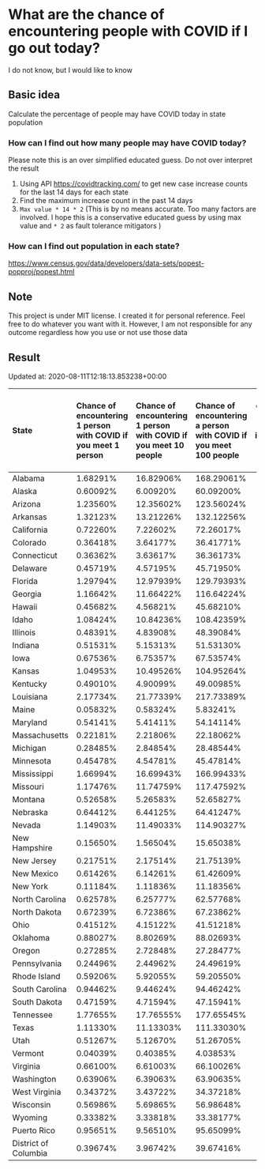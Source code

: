 # What are the chance of encountering people with COVID if I go out today?
I do not know, but I would like to know

## Basic idea
Calculate the percentage of people may have COVID today in state population

### How can I find out how many people may have COVID today?
Please note this is an over simplified educated guess. Do not over interpret the result 
1. Using API https://covidtracking.com/ to get new case increase counts for the last 14 days for each state
2. Find the maximum increase count in the past 14 days
3. `Max value * 14 * 2` (This is by no means accurate. Too many factors are involved. I hope this is a conservative educated guess by using max value and `* 2` as fault tolerance mitigators ) 

### How can I find out population in each state?
https://www.census.gov/data/developers/data-sets/popest-popproj/popest.html

## Note
This project is under MIT license. I created it for personal reference. Feel free to do whatever you want with it. However, I am not responsible for any outcome regardless how you use or not use those data 

## Result

 Updated at: 2020-08-11T12:18:13.853238+00:00

| State                | Chance of encountering 1 person with COVID if you meet 1 person   | Chance of encountering 1 person with COVID if you meet 10 people   | Chance of encountering a person with COVID if you meet 100 people   |   Max count of new case increase in the past 14 days |   Estimated people count with COVID |
|:---------------------|:------------------------------------------------------------------|:-------------------------------------------------------------------|:--------------------------------------------------------------------|-----------------------------------------------------:|------------------------------------:|
| Alabama              | 1.68291%                                                          | 16.82906%                                                          | 168.29061%                                                          |                                                 2947 |                               82516 |
| Alaska               | 0.60092%                                                          | 6.00920%                                                           | 60.09200%                                                           |                                                  157 |                                4396 |
| Arizona              | 1.23560%                                                          | 12.35602%                                                          | 123.56024%                                                          |                                                 3212 |                               89936 |
| Arkansas             | 1.32123%                                                          | 13.21226%                                                          | 132.12256%                                                          |                                                 1424 |                               39872 |
| California           | 0.72260%                                                          | 7.22602%                                                           | 72.26017%                                                           |                                                10197 |                              285516 |
| Colorado             | 0.36418%                                                          | 3.64177%                                                           | 36.41771%                                                           |                                                  749 |                               20972 |
| Connecticut          | 0.36362%                                                          | 3.63617%                                                           | 36.36173%                                                           |                                                  463 |                               12964 |
| Delaware             | 0.45719%                                                          | 4.57195%                                                           | 45.71950%                                                           |                                                  159 |                                4452 |
| Florida              | 1.29794%                                                          | 12.97939%                                                          | 129.79393%                                                          |                                                 9956 |                              278768 |
| Georgia              | 1.16642%                                                          | 11.66422%                                                          | 116.64224%                                                          |                                                 4423 |                              123844 |
| Hawaii               | 0.45682%                                                          | 4.56821%                                                           | 45.68210%                                                           |                                                  231 |                                6468 |
| Idaho                | 1.08424%                                                          | 10.84236%                                                          | 108.42359%                                                          |                                                  692 |                               19376 |
| Illinois             | 0.48391%                                                          | 4.83908%                                                           | 48.39084%                                                           |                                                 2190 |                               61320 |
| Indiana              | 0.51531%                                                          | 5.15313%                                                           | 51.53130%                                                           |                                                 1239 |                               34692 |
| Iowa                 | 0.67536%                                                          | 6.75357%                                                           | 67.53574%                                                           |                                                  761 |                               21308 |
| Kansas               | 1.04953%                                                          | 10.49526%                                                          | 104.95264%                                                          |                                                 1092 |                               30576 |
| Kentucky             | 0.49010%                                                          | 4.90099%                                                           | 49.00985%                                                           |                                                  782 |                               21896 |
| Louisiana            | 2.17734%                                                          | 21.77339%                                                          | 217.73389%                                                          |                                                 3615 |                              101220 |
| Maine                | 0.05832%                                                          | 0.58324%                                                           | 5.83241%                                                            |                                                   28 |                                 784 |
| Maryland             | 0.54141%                                                          | 5.41411%                                                           | 54.14114%                                                           |                                                 1169 |                               32732 |
| Massachusetts        | 0.22181%                                                          | 2.21806%                                                           | 22.18062%                                                           |                                                  546 |                               15288 |
| Michigan             | 0.28485%                                                          | 2.84854%                                                           | 28.48544%                                                           |                                                 1016 |                               28448 |
| Minnesota            | 0.45478%                                                          | 4.54781%                                                           | 45.47814%                                                           |                                                  916 |                               25648 |
| Mississippi          | 1.66994%                                                          | 16.69943%                                                          | 166.99433%                                                          |                                                 1775 |                               49700 |
| Missouri             | 1.17476%                                                          | 11.74759%                                                          | 117.47592%                                                          |                                                 2575 |                               72100 |
| Montana              | 0.52658%                                                          | 5.26583%                                                           | 52.65827%                                                           |                                                  201 |                                5628 |
| Nebraska             | 0.64412%                                                          | 6.44125%                                                           | 64.41247%                                                           |                                                  445 |                               12460 |
| Nevada               | 1.14903%                                                          | 11.49033%                                                          | 114.90327%                                                          |                                                 1264 |                               35392 |
| New Hampshire        | 0.15650%                                                          | 1.56504%                                                           | 15.65038%                                                           |                                                   76 |                                2128 |
| New Jersey           | 0.21751%                                                          | 2.17514%                                                           | 21.75139%                                                           |                                                  690 |                               19320 |
| New Mexico           | 0.61426%                                                          | 6.14261%                                                           | 61.42609%                                                           |                                                  460 |                               12880 |
| New York             | 0.11184%                                                          | 1.11836%                                                           | 11.18356%                                                           |                                                  777 |                               21756 |
| North Carolina       | 0.62578%                                                          | 6.25777%                                                           | 62.57768%                                                           |                                                 2344 |                               65632 |
| North Dakota         | 0.67239%                                                          | 6.72386%                                                           | 67.23862%                                                           |                                                  183 |                                5124 |
| Ohio                 | 0.41512%                                                          | 4.15122%                                                           | 41.51218%                                                           |                                                 1733 |                               48524 |
| Oklahoma             | 0.88027%                                                          | 8.80269%                                                           | 88.02693%                                                           |                                                 1244 |                               34832 |
| Oregon               | 0.27285%                                                          | 2.72848%                                                           | 27.28477%                                                           |                                                  411 |                               11508 |
| Pennsylvania         | 0.24496%                                                          | 2.44962%                                                           | 24.49619%                                                           |                                                 1120 |                               31360 |
| Rhode Island         | 0.59206%                                                          | 5.92055%                                                           | 59.20550%                                                           |                                                  224 |                                6272 |
| South Carolina       | 0.94462%                                                          | 9.44624%                                                           | 94.46242%                                                           |                                                 1737 |                               48636 |
| South Dakota         | 0.47159%                                                          | 4.71594%                                                           | 47.15941%                                                           |                                                  149 |                                4172 |
| Tennessee            | 1.77655%                                                          | 17.76555%                                                          | 177.65545%                                                          |                                                 4333 |                              121324 |
| Texas                | 1.11330%                                                          | 11.13303%                                                          | 111.33030%                                                          |                                                11529 |                              322812 |
| Utah                 | 0.51267%                                                          | 5.12670%                                                           | 51.26705%                                                           |                                                  587 |                               16436 |
| Vermont              | 0.04039%                                                          | 0.40385%                                                           | 4.03853%                                                            |                                                    9 |                                 252 |
| Virginia             | 0.66100%                                                          | 6.61003%                                                           | 66.10026%                                                           |                                                 2015 |                               56420 |
| Washington           | 0.63906%                                                          | 6.39063%                                                           | 63.90635%                                                           |                                                 1738 |                               48664 |
| West Virginia        | 0.34372%                                                          | 3.43722%                                                           | 34.37218%                                                           |                                                  220 |                                6160 |
| Wisconsin            | 0.56986%                                                          | 5.69865%                                                           | 56.98648%                                                           |                                                 1185 |                               33180 |
| Wyoming              | 0.33382%                                                          | 3.33818%                                                           | 33.38177%                                                           |                                                   69 |                                1932 |
| Puerto Rico          | 0.95651%                                                          | 9.56510%                                                           | 95.65099%                                                           |                                                 1091 |                               30548 |
| District of Columbia | 0.39674%                                                          | 3.96742%                                                           | 39.67416%                                                           |                                                  100 |                                2800 |